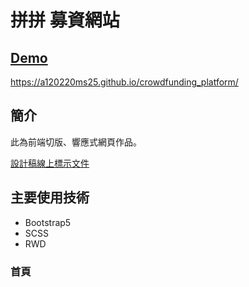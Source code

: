 # 拼拼 募資網站

## [Demo](https://a120220ms25.github.io/crowdfunding_platform/)
https://a120220ms25.github.io/crowdfunding_platform/

## 簡介

此為前端切版、響應式網頁作品。

[設計稿線上標示文件](https://hexschool.github.io/boootstrap5WebLayout/)

## 主要使用技術
* Bootstrap5
* SCSS
* RWD

### 首頁


